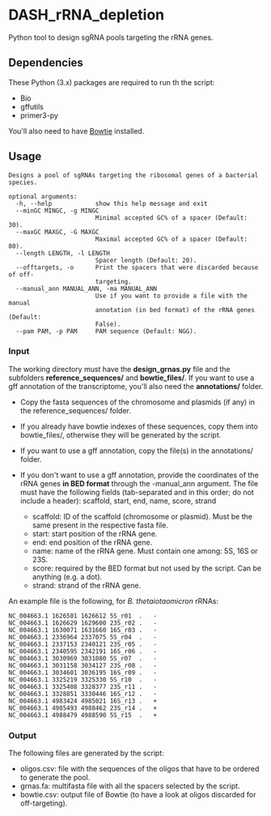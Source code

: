 # DASH_rRNA_depletion
Python tool to design sgRNA pools targeting the rRNA genes.

## Dependencies
These Python (3.x) packages are required to run th the script:

* Bio
* gffutils
* primer3-py

You'll also need to have [Bowtie](http://bowtie-bio.sourceforge.net/index.shtml) installed.

## Usage
```
Designs a pool of sgRNAs targeting the ribosomal genes of a bacterial species.

optional arguments:
  -h, --help            show this help message and exit
  --minGC MINGC, -g MINGC
                        Minimal accepted GC% of a spacer (Default: 30).
  --maxGC MAXGC, -G MAXGC
                        Maximal accepted GC% of a spacer (Default: 80).
  --length LENGTH, -l LENGTH
                        Spacer length (Default: 20).
  --offtargets, -o      Print the spacers that were discarded because of off-
                        targeting.
  --manual_ann MANUAL_ANN, -ma MANUAL_ANN
                        Use if you want to provide a file with the manual
                        annotation (in bed format) of the rRNA genes (Default:
                        False).
  --pam PAM, -p PAM     PAM sequence (Default: NGG).
```
### Input

The working directory must have the **design_grnas.py** file and the subfolders **reference_sequences/** and **bowtie_files/**. If you want to use a gff annotation of the transcriptome, you'll also need the **annotations/** folder.

* Copy the fasta sequences of the chromosome and plasmids (if any) in the reference_sequences/ folder. 

* If you already have bowtie indexes of these sequences, copy them into bowtie_files/, otherwise they will be generated by the script.

* If you want to use a gff annotation, copy the file(s) in the annotations/ folder.

* If you don't want to use a gff annotation, provide the coordinates of the rRNA genes **in BED format** through the -manual_ann argument. The file must have the following fields (tab-separated and in this order; do not include a header): scaffold, start, end, name, score, strand
  - scaffold: ID of the scaffold (chromosome or plasmid). Must be the same present in the respective fasta file.
  - start: start position of the rRNA gene.
  - end: end position of the rRNA gene.
  - name: name of the rRNA gene. Must contain one among: 5S, 16S or 23S.
  - score: required by the BED format but not used by the script. Can be anything (e.g. a dot).
  - strand: strand of the rRNA gene.

An example file is the following, for _B. thetaiotaomicron_ rRNAs:
```
NC_004663.1	1626501	1626612	5S_r01	.	-
NC_004663.1	1626629	1629600	23S_r02	.	-
NC_004663.1	1630071	1631660	16S_r03	.	-
NC_004663.1	2336964	2337075	5S_r04	.	-
NC_004663.1	2337153	2340121	23S_r05	.	-
NC_004663.1	2340595	2342191	16S_r06	.	-
NC_004663.1	3030969	3031080	5S_r07	.	-
NC_004663.1	3031158	3034127	23S_r08	.	-
NC_004663.1	3034601	3036195	16S_r09	.	-
NC_004663.1	3325219	3325330	5S_r10	.	-
NC_004663.1	3325408	3328377	23S_r11	.	-
NC_004663.1	3328851	3330446	16S_r12	.	-
NC_004663.1	4983424	4985021	16S_r13	.	+
NC_004663.1	4985493	4988462	23S_r14	.	+
NC_004663.1	4988479	4988590	5S_r15	.	+
```

### Output
The following files are generated by the script:

* oligos.csv: file with the sequences of the oligos that have to be ordered to generate the pool.
* grnas.fa: multifasta file with all the spacers selected by the script.
* bowtie.csv: output file of Bowtie (to have a look at oligos discarded for off-targeting).

